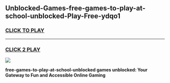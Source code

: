 
## Unblocked-Games-free-games-to-play-at-school-unblocked-Play-Free-ydqo1
<h3>
<a href="https://premium76.site?title=free-games-to-play-at-school-unblocked&ref=15A">CLICK TO PLAY</a></h3>
<hr>

<h3>
<a href="https://premium76.site?title=free-games-to-play-at-school-unblocked&ref=15A">CLICK 2 PLAY</a>
  
</h3>

<a href="https://premium76.site?title=free-games-to-play-at-school-unblocked&ref=15A"><img src="https://clearcache.store/games.png"></a>


**free-games-to-play-at-school-unblocked games unblocked: Your Gateway to Fun and Accessible Online Gaming**
